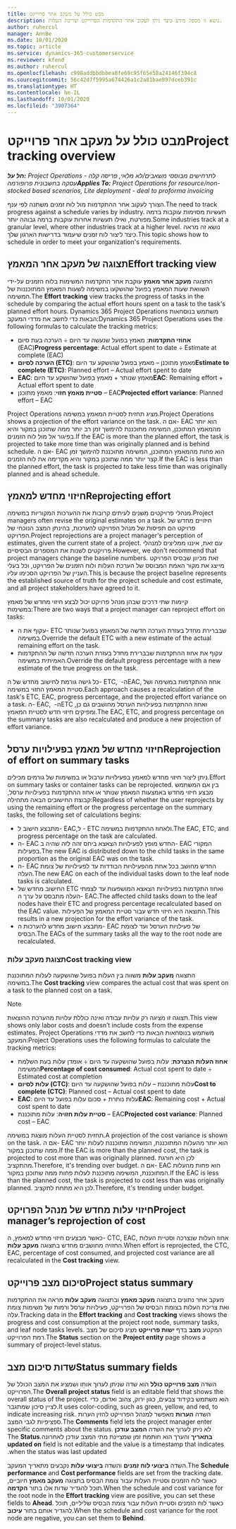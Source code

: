 ```yaml
---
title: מבט כולל על מעקב אחר פרוייקט
description: נושא זו מספק מידע כיצד ניתן לעקוב אחר התקדמות הפרוייקט וצריכת העלות.
author: ruhercul
manager: AnnBe
ms.date: 10/01/2020
ms.topic: article
ms.service: dynamics-365-customerservice
ms.reviewer: kfend
ms.author: ruhercul
ms.openlocfilehash: c998addbbdbbea8fe69c95f65e58a24146f394c8
ms.sourcegitcommit: 56c42d7f5995a674426a1c2a81bae897dceb391c
ms.translationtype: HT
ms.contentlocale: he-IL
ms.lasthandoff: 10/01/2020
ms.locfileid: "3907364"
---
```

# <a name="project-tracking-overview"></a><span data-ttu-id="0ccfc-103">מבט כולל על מעקב אחר פרוייקט</span><span class="sxs-lookup"><span data-stu-id="0ccfc-103">Project tracking overview</span></span>

<span data-ttu-id="0ccfc-104">_**חל על:** Project Operations לתרחישים מבוססי משאבים/לא מלאי, פריסה קלה - עסקה בחשבונית פרופורמה_</span><span class="sxs-lookup"><span data-stu-id="0ccfc-104">_**Applies To:** Project Operations for resource/non-stocked based scenarios, Lite deployment - deal to proforma invoicing_</span></span>

<span data-ttu-id="0ccfc-105">הצורך לעקוב אחר ההתקדמות מול לוח זמנים משתנה לפי ענף.</span><span class="sxs-lookup"><span data-stu-id="0ccfc-105">The need to track progress against a schedule varies by industry.</span></span> <span data-ttu-id="0ccfc-106">תעשיות מסוימות עוקבות ברמה מפורטת, ואילו תעשיות אחרות עוקבות ברמה גבוהה יותר.</span><span class="sxs-lookup"><span data-stu-id="0ccfc-106">Some industries track at a granular level, where other industries track at a higher level.</span></span> <span data-ttu-id="0ccfc-107">נושא זה מראה כיצד ליצור לוח זמנים שיעמוד בדרישות הארגון שלך.</span><span class="sxs-lookup"><span data-stu-id="0ccfc-107">This topic shows how to schedule in order to meet your organization's requirements.</span></span>

## <a name="effort-tracking-view"></a><span data-ttu-id="0ccfc-108">תצוגה של מעקב אחר המאמץ</span><span class="sxs-lookup"><span data-stu-id="0ccfc-108">Effort tracking view</span></span>

<span data-ttu-id="0ccfc-109">התצוגה **מעקב אחר מאמץ** עוקבת אחר התקדמות המשימות בלוח הזמנים על-ידי השוואת שעות המאמץ בפועל שהושקעו במשימה לשעות המאמץ המתוכננות של המשימה.</span><span class="sxs-lookup"><span data-stu-id="0ccfc-109">The **Effort tracking** view tracks the progress of tasks in the schedule by comparing the actual effort hours spent on a task to the task's planned effort hours.</span></span> <span data-ttu-id="0ccfc-110">Dynamics 365 Project Operations משתמש בנוסחאות הבאות כדי לחשב את מדדי המעקב:</span><span class="sxs-lookup"><span data-stu-id="0ccfc-110">Dynamics 365 Project Operations uses the following formulas to calculate the tracking metrics:</span></span>

- <span data-ttu-id="0ccfc-111">**אחוזי התקדמות**: מאמץ בפועל שנעשה עד היום ÷ הערכה בעת סיום (EAC)</span><span class="sxs-lookup"><span data-stu-id="0ccfc-111">**Progress percentage**: Actual effort spent to date ÷ Estimate at complete (EAC)</span></span> 
- <span data-ttu-id="0ccfc-112">**הערכה לסיום (ETC)**: מאמץ מתוכנן – מאמץ בפועל שהושקע עד היום</span><span class="sxs-lookup"><span data-stu-id="0ccfc-112">**Estimate to complete (ETC)**: Planned effort – Actual effort spent to date</span></span> 
- <span data-ttu-id="0ccfc-113">**EAC**: מאמץ שנותר + מאמץ בפועל שהושקע עד היום</span><span class="sxs-lookup"><span data-stu-id="0ccfc-113">**EAC**: Remaining effort + Actual effort spent to date</span></span> 
- <span data-ttu-id="0ccfc-114">**סטיית מאמץ חזוי**: מאמץ מתוכנן – EAC</span><span class="sxs-lookup"><span data-stu-id="0ccfc-114">**Projected effort variance**: Planned effort – EAC</span></span>

<span data-ttu-id="0ccfc-115">Project Operations מציג תחזית לסטיית המאמץ במשימה.</span><span class="sxs-lookup"><span data-stu-id="0ccfc-115">Project Operations shows a projection of the effort variance on the task.</span></span> <span data-ttu-id="0ccfc-116">אם ה- EAC הוא יותר מהמאמץ המתוכנן, המשימה מתוכננת להימשך זמן רב יותר ממה שתוכנן במקור והיא בפיגור אל מול לוח הזמנים.</span><span class="sxs-lookup"><span data-stu-id="0ccfc-116">If the EAC is more than the planned effort, the task is projected to take more time than was originally planned and is behind schedule.</span></span> <span data-ttu-id="0ccfc-117">אם ה- EAC הוא פחות מהמאמץ המתוכנן, המשימה מתוכננת להימשך זמן קצר יותר ממה שתוכנן במקור והיא מקדימה את לוח הזמנים.</span><span class="sxs-lookup"><span data-stu-id="0ccfc-117">If the EAC is less than the planned effort, the task is projected to take less time than was originally planned and is ahead schedule.</span></span>

## <a name="reprojecting-effort"></a><span data-ttu-id="0ccfc-118">חיזוי מחדש למאמץ</span><span class="sxs-lookup"><span data-stu-id="0ccfc-118">Reprojecting effort</span></span>

<span data-ttu-id="0ccfc-119">מנהלי פרויקטים משנים לעיתים קרובות את ההערכות המקוריות במשימה.</span><span class="sxs-lookup"><span data-stu-id="0ccfc-119">Project managers often revise the original estimates on a task.</span></span> <span data-ttu-id="0ccfc-120">חיזויים מחדש של פרויקט הם תפיסות של מנהל הפרויקט להערכות, בהינתן המצב הנוכחי של הפרויקט.</span><span class="sxs-lookup"><span data-stu-id="0ccfc-120">Project reprojections are a project manager's perception of estimates, given the current state of a project.</span></span> <span data-ttu-id="0ccfc-121">עם זאת, איננו ממליצים למנהלי פרויקטים לשנות את המספרים הבסיסיים.</span><span class="sxs-lookup"><span data-stu-id="0ccfc-121">However, we don't recommend that project managers change the baseline numbers.</span></span> <span data-ttu-id="0ccfc-122">זאת מכיוון שבסיס הפרויקט מייצג את מקור האמת המבוסס של הערכת העלות ולוח הזמנים של הפרויקט, וכל בעלי העניין של הפרויקט הסכימו עליו.</span><span class="sxs-lookup"><span data-stu-id="0ccfc-122">This is because the project baseline represents the established source of truth for the project schedule and cost estimate, and all project stakeholders have agreed to it.</span></span>

<span data-ttu-id="0ccfc-123">קיימות שתי דרכים שבהן מנהל פרויקט יכול לבצע חיזוי מחדש של מאמץ במשימות:</span><span class="sxs-lookup"><span data-stu-id="0ccfc-123">There are two ways that a project manager can reproject effort on tasks:</span></span>

- <span data-ttu-id="0ccfc-124">עקוף את ה- ETC שבברירת מחדל בעזרת הערכה חדשה של המאמץ בפועל שנותר במשימה.</span><span class="sxs-lookup"><span data-stu-id="0ccfc-124">Override the default ETC with a new estimate of the actual remaining effort on the task.</span></span> 
- <span data-ttu-id="0ccfc-125">עקוף את אחוז ההתקדמות שבברירת מחדל בעזרת הערכה חדשה של ההתקדמות האמיתית במשימה.</span><span class="sxs-lookup"><span data-stu-id="0ccfc-125">Override the default progress percentage with a new estimate of the true progress on the task.</span></span>

<span data-ttu-id="0ccfc-126">כל גישה גורמת לחישוב מחדש של ה- ETC, ה- ‏EAC, אחוז ההתקדמות במשימה ושל סטיית המאמץ החזוי במשימה.</span><span class="sxs-lookup"><span data-stu-id="0ccfc-126">Each approach causes a recalculation of the task's ETC, EAC, progress percentage, and the projected effort variance on a task.</span></span> <span data-ttu-id="0ccfc-127">ה- EAC, ה- ‏ETC ואחוז ההתקדמות בפעילויות הערסל מחושבים גם כן, ומפיקים חיזוי חדש לסטיית המאמץ.</span><span class="sxs-lookup"><span data-stu-id="0ccfc-127">The EAC, ETC, and progress percentage on the summary tasks are also recalculated and produce a new projection of effort variance.</span></span>

## <a name="reprojection-of-effort-on-summary-tasks"></a><span data-ttu-id="0ccfc-128">חיזוי מחדש של מאמץ בפעילויות ערסל</span><span class="sxs-lookup"><span data-stu-id="0ccfc-128">Reprojection of effort on summary tasks</span></span>

<span data-ttu-id="0ccfc-129">ניתן ליצור חיזוי מחדש למאמץ בפעילויות ערבול או במשימות של גורמים מכילים.</span><span class="sxs-lookup"><span data-stu-id="0ccfc-129">Effort on summary tasks or container tasks can be reprojected.</span></span> <span data-ttu-id="0ccfc-130">בין אם המשתמש מבצע חיזוי מחדש באמצעות המאמץ שנותר או אחוז ההתקדמות בפעילויות ערסל, קבוצת החישובים הבאה מתחילה:</span><span class="sxs-lookup"><span data-stu-id="0ccfc-130">Regardless of whether the user reprojects by using the remaining effort or the progress percentage on the summary tasks, the following set of calculations begins:</span></span>

- <span data-ttu-id="0ccfc-131">מתבצע חישוב ל- EAC,‏‏ ל- ETC ולאחוז ההתקדמות במשימה.</span><span class="sxs-lookup"><span data-stu-id="0ccfc-131">The EAC, ETC, and progress percentage on the task are calculated.</span></span>
- <span data-ttu-id="0ccfc-132">ה- EAC החדש מופץ לפעילויות הצאצא ביחס זהה לזה שהיה ב- EAC המקורי בפעילות.</span><span class="sxs-lookup"><span data-stu-id="0ccfc-132">The new EAC is distributed down to the child tasks in the same proportion as the original EAC was on the task.</span></span>
- <span data-ttu-id="0ccfc-133">ה- EAC החדש מחושב בכל אחת מהפעילויות הבודדות עד לפעילויות של צומת העלה.</span><span class="sxs-lookup"><span data-stu-id="0ccfc-133">The new EAC on each of the individual tasks down to the leaf node tasks is calculated.</span></span> 
- <span data-ttu-id="0ccfc-134">החישוב מחדש של ETC ואחוז התקדמות בפעילויות הצאצא המושפעות עד לצמתי העלה מתבסס על ערך ה- EAC.</span><span class="sxs-lookup"><span data-stu-id="0ccfc-134">The affected child tasks down to the leaf nodes have their ETC and progress percentage recalculated based on the EAC value.</span></span> <span data-ttu-id="0ccfc-135">התוצאה היא חיזוי חדש עבור סטיית המאמץ של הפעילות.</span><span class="sxs-lookup"><span data-stu-id="0ccfc-135">This results in a new projection for the effort variance of the task.</span></span> 
- <span data-ttu-id="0ccfc-136">מתבצע חישוב מחדש להערכות ה- EAC של פעילויות הערסל ועד לצומת הבסיס.</span><span class="sxs-lookup"><span data-stu-id="0ccfc-136">The EACs of the summary tasks all the way to the root node are recalculated.</span></span>

### <a name="cost-tracking-view"></a><span data-ttu-id="0ccfc-137">תצוגת מעקב עלות</span><span class="sxs-lookup"><span data-stu-id="0ccfc-137">Cost tracking view</span></span> 

<span data-ttu-id="0ccfc-138">התצוגה **מעקב עלות** משווה בין העלות בפועל שהושקעה לעלות המתוכננת במשימה.</span><span class="sxs-lookup"><span data-stu-id="0ccfc-138">The **Cost tracking** view compares the actual cost that was spent on a task to the planned cost on a task.</span></span> 

> [!NOTE]
> <span data-ttu-id="0ccfc-139">תצוגה זו מציגה רק עלויות עבודה ואינה כוללת עלויות מהערכת ההוצאות.</span><span class="sxs-lookup"><span data-stu-id="0ccfc-139">This view shows only labor costs and doesn’t include costs from the expense estimates.</span></span> <span data-ttu-id="0ccfc-140">Project Operations משתמש בנוסחאות הבאות כדי לחשב את מדדי המעקב:</span><span class="sxs-lookup"><span data-stu-id="0ccfc-140">Project Operations uses the following formulas to calculate the tracking metrics:</span></span>

- <span data-ttu-id="0ccfc-141">**אחוז העלות הנצרכת**: עלות בפועל שהושקעה עד היום ÷ אומדן עלות בעת השלמת המשימה</span><span class="sxs-lookup"><span data-stu-id="0ccfc-141">**Percentage of cost consumed**: Actual cost spent to date ÷ Estimated cost at completion</span></span>
- <span data-ttu-id="0ccfc-142">**עלות לסיום (CTC)**: עלות מתוכננת – עלות בפועל שהושקעה עד היום</span><span class="sxs-lookup"><span data-stu-id="0ccfc-142">**Cost to complete (CTC)**: Planned cost – Actual cost spent to date</span></span>
- <span data-ttu-id="0ccfc-143">**EAC**: עלות נותרת + סכום עלות בפועל עד היום</span><span class="sxs-lookup"><span data-stu-id="0ccfc-143">**EAC**: Remaining cost + Actual cost spent to date</span></span>
- <span data-ttu-id="0ccfc-144">**סטיית עלות חזויה**: עלות מתוכננת – EAC</span><span class="sxs-lookup"><span data-stu-id="0ccfc-144">**Projected cost variance**: Planned cost – EAC</span></span>

<span data-ttu-id="0ccfc-145">תחזית לסטיית העלות מוצגת במשימה.</span><span class="sxs-lookup"><span data-stu-id="0ccfc-145">A projection of the cost variance is shown on the task.</span></span> <span data-ttu-id="0ccfc-146">אם ה- EAC הוא יותר מהעלות המתוכננת, המשימה מתוכננת לעלות יותר ממה שתוכנן במקור.</span><span class="sxs-lookup"><span data-stu-id="0ccfc-146">If the EAC is more than the planned cost, the task is projected to cost more than was originally planned.</span></span> <span data-ttu-id="0ccfc-147">לכן היא חורגת מהתקציב.</span><span class="sxs-lookup"><span data-stu-id="0ccfc-147">Therefore, it's trending over budget.</span></span> <span data-ttu-id="0ccfc-148">אם ה- EAC הוא פחות מהעלות המתוכננת, המשימה מתוכננת לעלות פחות ממה שתוכנן במקור.</span><span class="sxs-lookup"><span data-stu-id="0ccfc-148">If the EAC is less than the planned cost, the task is projected to cost less than was originally planned.</span></span> <span data-ttu-id="0ccfc-149">לכן היא מתחת לתקציב.</span><span class="sxs-lookup"><span data-stu-id="0ccfc-149">Therefore, it's trending under budget.</span></span>

## <a name="project-managers-reprojection-of-cost"></a><span data-ttu-id="0ccfc-150">חיזוי עלות מחדש של מנהל הפרויקט</span><span class="sxs-lookup"><span data-stu-id="0ccfc-150">Project manager’s reprojection of cost</span></span>

<span data-ttu-id="0ccfc-151">כאשר מבצעים חיזוי מחדש למאמץ, ה- CTC,‏ EAC, אחוז העלות שנצרכה וסטיית העלות החזויה מחושבים מחדש בתצוגה **מעקב עלות**.</span><span class="sxs-lookup"><span data-stu-id="0ccfc-151">When effort is reprojected, the CTC, EAC, percentage of cost consumed, and projected cost variance are all recalculated in the **Cost tracking** view.</span></span>

## <a name="project-status-summary"></a><span data-ttu-id="0ccfc-152">סיכום מצב פרוייקט</span><span class="sxs-lookup"><span data-stu-id="0ccfc-152">Project status summary</span></span>

<span data-ttu-id="0ccfc-153">מעקב אחר נתונים בתצוגה **מעקב מאמץ** ובתצוגה **מעקב עלות** מראה את ההתקדמות ואת צריכת העלות בצומת הבסיס של הפרוייקט, פעילויות ערסל ורמות של משימות צומת עלה.</span><span class="sxs-lookup"><span data-stu-id="0ccfc-153">Tracking data in the **Effort tracking** and **Cost tracking** views shows the progress and cost consumption at the project root node, summary tasks, and leaf node tasks levels.</span></span> <span data-ttu-id="0ccfc-154">המקטע **מצב** בדף **ישות פרוייקט** מציג סיכום של מצב רמת הפרוייקט.</span><span class="sxs-lookup"><span data-stu-id="0ccfc-154">The **Status** section on the **Project entity** page shows a summary of project-level status.</span></span>

## <a name="status-summary-fields"></a><span data-ttu-id="0ccfc-155">שדות סיכום מצב</span><span class="sxs-lookup"><span data-stu-id="0ccfc-155">Status summary fields</span></span>

<span data-ttu-id="0ccfc-156">השדה **מצב פרוייקט כולל‬** הוא שדה שניתן לערוך אותו ושמציג את המצב הכולל של הפרוייקט.</span><span class="sxs-lookup"><span data-stu-id="0ccfc-156">The **Overall project status** field is an editable field that shows the overall status of the project.</span></span> <span data-ttu-id="0ccfc-157">הוא משתמש בקידוד צבעים, כגון ירוק, צהוב ואדום, כדי לציין סיכון שמתגבר.</span><span class="sxs-lookup"><span data-stu-id="0ccfc-157">It uses color-coding, such as green, yellow, and red, to indicate increasing risk.</span></span> <span data-ttu-id="0ccfc-158">השדה **הערות** מאפשר למנהל הפרוייקט להזין הערות ספציפיות לגבי המצב.</span><span class="sxs-lookup"><span data-stu-id="0ccfc-158">The **Comments** field lets the project manager enter specific comments about the status.</span></span> <span data-ttu-id="0ccfc-159">לא ניתן לערוך את השדה **‏‫המצב עודכן בתאריך** והערך הוא חותמת זמן שמציינת מתי המצב עודכן לאחרונה.</span><span class="sxs-lookup"><span data-stu-id="0ccfc-159">The **Status updated on** field is not editable and the value is a timestamp that indicates when the status was last updated.</span></span>

<span data-ttu-id="0ccfc-160">השדה **‏‫ביצועי לוח זמנים‬** והשדה **‏‫ביצועי עלות‬** נקבעים מתאריך המעקב.</span><span class="sxs-lookup"><span data-stu-id="0ccfc-160">The **Schedule performance** and **Cost performance** fields are set from the tracking date.</span></span> <span data-ttu-id="0ccfc-161">כאשר לוח הזמנים וסטיית העלות עבור צומת הבסיס בתצוגה **מעקב מאמץ** חיוביים, תוכל להגדיר שדות אלו בתור **הקדמה‬**.</span><span class="sxs-lookup"><span data-stu-id="0ccfc-161">When the schedule and cost variance for the root node in the **Effort tracking** view are positive, you can set these fields to **Ahead**.</span></span> <span data-ttu-id="0ccfc-162">כאשר לוח הזמנים וסטיית העלות עבור צומת הבסיס שליליים, תוכל להגדיר אותם בתור **עיכוב**.</span><span class="sxs-lookup"><span data-stu-id="0ccfc-162">When the schedule and cost variance for the root node are negative, you can set them to **Behind**.</span></span>
